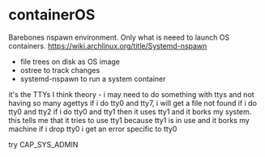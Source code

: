 # containerOS

Barebones nspawn environment. Only what is neeed to launch OS containers.
https://wiki.archlinux.org/title/Systemd-nspawn

* file trees on disk as OS image
* ostree to track changes
* systemd-nspawn to run a system container



it's the TTYs I think
theory -
i may need to do something with ttys and not having so many agettys
if i do tty0 and tty7, i will get a file not found
if i do tty0 and tty2
if i do tty0 and tty1 then it uses tty1 and it borks my system. this tells me that it tries to use tty1 because tty1 is in use and it borks my machine
if i drop tty0 i get an error specific to tty0

try CAP_SYS_ADMIN
